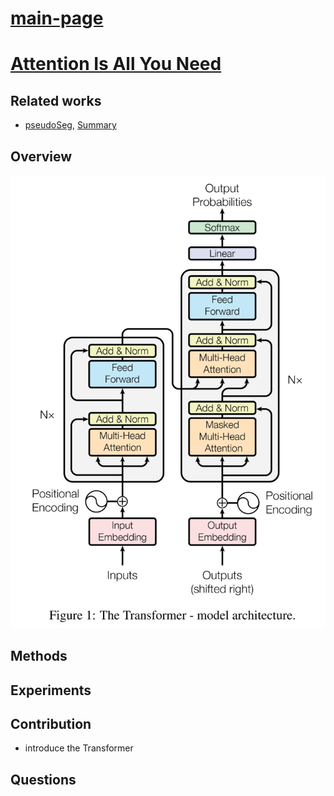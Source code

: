 # [main-page](../README.md)

# [Attention Is All You Need](../papers/Attention.pdf)

## Related works
* [pseudoSeg](../papers/PSEUDOSEG.pdf), [Summary](PSEUDOSEG-s.md)

## Overview
![](images/2021-05-10_101731.png)


## Methods

## Experiments

## Contribution
* introduce the Transformer

## Questions

